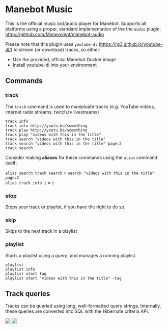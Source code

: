 # Manebot Music
This is the official music bot/audio player for Manebot. Supports all platforms using a proper, standard implementation of the the `audio` plugin: https://github.com/Manevolent/manebot-audio

Please note that this plugin uses `youtube-dl` (https://rg3.github.io/youtube-dl/) to stream (or download) tracks, so either:
* Use the provided, official Manebot Docker image
* Install youtube-dl into your environment

## Commands

### track

The `track` command is used to manipluate tracks (e.g. YouTube videos, internet radio streams, twitch.tv livestreams)

```
track info
track info http://youtu.be/something
track play http://youtu.be/something
track play "videos with this in the title"
track search "videos with this in the title"
track search "videos with this in the title" page:2
track search
```

Consider making **aliases** for these commands using the `alias` command itself:

`alias search track search` = `search "videos with this in the title" page:2`<br/>
`alias track info i` = `i`

### stop

Stops your track or playlist, if you have the right to do so.

### skip

Skips to the next track in a playlist

### playlist

Starts a playlist using a *query*, and manages a running playlist.

```
playlist
playlist info
playlist start tag
playlist start "videos with this in the title" -tag
```

## Track queries

Tracks can be queried using long, well-formatted query strings. Internally, these queries are converted into SQL with the Hibernate criteria API.

<img src="https://raw.githubusercontent.com/Manevolent/manebot-music/master/track_search_help_1.png">
<img src="https://raw.githubusercontent.com/Manevolent/manebot-music/master/track_search_help_2.png">
